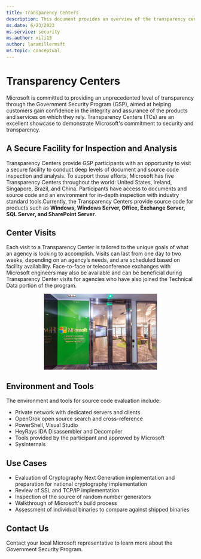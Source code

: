```yaml
---
title: Transparency Centers
description: This document provides an overview of the transparency centers throughout the world for the Government Security Program.
ms.date: 6/23/2023
ms.service: security
ms.author: xili13
author: laramillermsft
ms.topic: conceptual
---
```


# Transparency Centers

Microsoft is committed to providing an unprecedented level of transparency through the Government Security Program (GSP), aimed at helping customers gain confidence in the integrity and assurance of the products and services on which they rely. Transparency Centers (TCs) are an excellent showcase to demonstrate Microsoft's commitment to security and transparency.

## A Secure Facility for Inspection and Analysis

Transparency Centers provide GSP participants with an opportunity to visit a secure facility to conduct deep levels of document and source code inspection and analysis. To support those efforts, Microsoft has five Transparency Centers throughout the world: United States, Ireland, Singapore, Brazil, and China. Participants have access to documents and source code and an environment for in-depth inspection with industry standard tools.Currently, the Transparency Centers provide source code for products such as **Windows, Windows Server, Office, Exchange Server, SQL Server, and SharePoint Server**.

## Center Visits

Each visit to a Transparency Center is tailored to the unique goals of what an agency is looking to accomplish. Visits can last from one day to two weeks, depending on an agency’s needs, and are scheduled based on facility availability. Face-to-face or teleconference exchanges with Microsoft engineers may also be available and can be beneficial during Transparency Center visits for agencies who have also joined the Technical Data portion of the program.

<center><img src="../media/security-gsp/TransparencyCenter.jpg" width="60%" alt="Photo showing a corner view of a transparency center."/></center>  

## Environment and Tools

The environment and tools for source code evaluation include:
- Private network with dedicated servers and clients
- OpenGrok open source search and cross-reference
- PowerShell, Visual Studio
- HeyRays IDA Disassembler and Decompiler
- Tools provided by the participant and approved by Microsoft
- SysInternals

## Use Cases

 - Evaluation of Cryptography Next Generation implementation and preparation for national cryptography implementation
 - Review of SSL and TCP/IP implementation
 - Inspection of the source of random number generators
 - Walkthrough of Microsoft's build process
 - Assessment of individual binaries to compare against shipped binaries

## Contact Us

Contact your local Microsoft representative to learn more about the Government Security Program.
